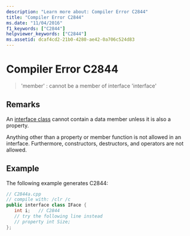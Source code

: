 ```yaml
---
description: "Learn more about: Compiler Error C2844"
title: "Compiler Error C2844"
ms.date: "11/04/2016"
f1_keywords: ["C2844"]
helpviewer_keywords: ["C2844"]
ms.assetid: dcaf4cd2-21b0-4280-ae42-0a706c524d83
---
```

# Compiler Error C2844

> 'member' : cannot be a member of interface 'interface'

## Remarks

An [interface class](../../extensions/interface-class-cpp-component-extensions.md) cannot contain a data member unless it is also a property.

Anything other than a property or member function is not allowed in an interface. Furthermore, constructors, destructors, and operators are not allowed.

## Example

The following example generates C2844:

```cpp
// C2844a.cpp
// compile with: /clr /c
public interface class IFace {
   int i;   // C2844
   // try the following line instead
   // property int Size;
};
```
